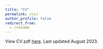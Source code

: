 ```yaml
---
title: "CV"
permalink: /cv/
author_profile: false
redirect_from:
  - /resume
---
```


View CV pdf [here](../../files/cv_schenfisch.pdf). Last updated
August 2023.

